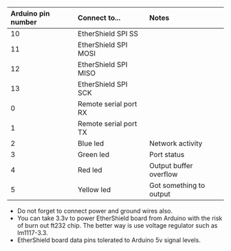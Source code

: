 | **Arduino pin number** | **Connect to...** | **Notes** |
|:-----------------------|:------------------|:----------|
|10|EtherShield SPI SS|  |
|11|EtherShield SPI MOSI|  |
|12|EtherShield SPI MISO|  |
|13 |EtherShield SPI SCK|  |
|0 |Remote serial port RX|  |
|1 |Remote serial port TX |  |
|2 |Blue led|Network activity|
|3 |Green led|Port status|
|4 |Red led|Output buffer overflow|
|5 |Yellow led|Got something to output|

  * Do not forget to connect power and ground wires also.
  * You can take 3.3v to power EtherShield board from Arduino with the risk of burn out ft232 chip. The better way is use voltage regulator such as lm1117-3.3.
  * EtherShield board data pins tolerated to Arduino 5v signal levels.